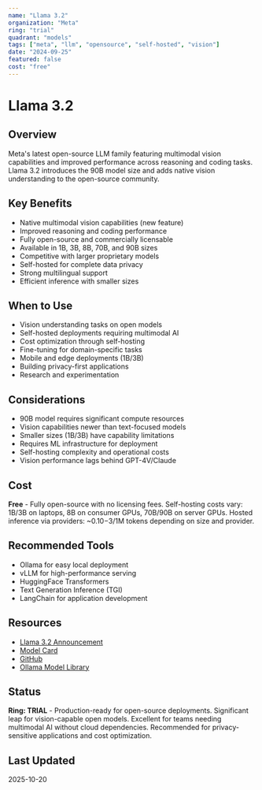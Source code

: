 ```yaml
---
name: "Llama 3.2"
organization: "Meta"
ring: "trial"
quadrant: "models"
tags: ["meta", "llm", "opensource", "self-hosted", "vision"]
date: "2024-09-25"
featured: false
cost: "free"
---
```


# Llama 3.2

## Overview
Meta's latest open-source LLM family featuring multimodal vision capabilities and improved performance across reasoning and coding tasks. Llama 3.2 introduces the 90B model size and adds native vision understanding to the open-source community.

## Key Benefits
- Native multimodal vision capabilities (new feature)
- Improved reasoning and coding performance
- Fully open-source and commercially licensable
- Available in 1B, 3B, 8B, 70B, and 90B sizes
- Competitive with larger proprietary models
- Self-hosted for complete data privacy
- Strong multilingual support
- Efficient inference with smaller sizes

## When to Use
- Vision understanding tasks on open models
- Self-hosted deployments requiring multimodal AI
- Cost optimization through self-hosting
- Fine-tuning for domain-specific tasks
- Mobile and edge deployments (1B/3B)
- Building privacy-first applications
- Research and experimentation

## Considerations
- 90B model requires significant compute resources
- Vision capabilities newer than text-focused models
- Smaller sizes (1B/3B) have capability limitations
- Requires ML infrastructure for deployment
- Self-hosting complexity and operational costs
- Vision performance lags behind GPT-4V/Claude

## Cost
**Free** - Fully open-source with no licensing fees. Self-hosting costs vary: 1B/3B on laptops, 8B on consumer GPUs, 70B/90B on server GPUs. Hosted inference via providers: ~$0.10-$3/1M tokens depending on size and provider.

## Recommended Tools
- Ollama for easy local deployment
- vLLM for high-performance serving
- HuggingFace Transformers
- Text Generation Inference (TGI)
- LangChain for application development

## Resources
- [Llama 3.2 Announcement](https://www.meta.com/news/meta-llama-3-2/)
- [Model Card](https://huggingface.co/meta-llama/Llama-3.2-90B)
- [GitHub](https://github.com/meta-llama/llama-models)
- [Ollama Model Library](https://ollama.com/library/llama3.2)

## Status
**Ring: TRIAL** - Production-ready for open-source deployments. Significant leap for vision-capable open models. Excellent for teams needing multimodal AI without cloud dependencies. Recommended for privacy-sensitive applications and cost optimization.

## Last Updated
2025-10-20

